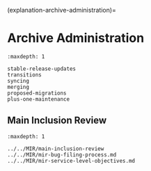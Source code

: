 (explanation-archive-administration)=
# Archive Administration

```{toctree}
:maxdepth: 1

stable-release-updates
transitions
syncing
merging
proposed-migrations
plus-one-maintenance
```

## Main Inclusion Review

```{toctree}
:maxdepth: 1

../../MIR/main-inclusion-review
../../MIR/mir-bug-filing-process.md
../../MIR/mir-service-level-objectives.md
```






